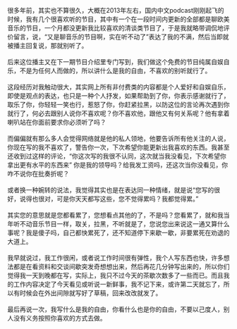 很多年前，其实也不算很久，大概在2013年左右，国内中文podcast刚刚起飞的时候，我有几个很喜欢听的节目，其中有一个在一段时间内更新的全部都是聊欧美音乐的节目，一个月都没更新我比较喜欢的清谈类节目了，于是我就略带调侃地评价留言，说，“又是聊音乐的节目啊，实在听不动了”表达了我的不满，然后当即就被播主回复说，那就别听了。<br/><br/>后来这位播主又在下一期节目介绍里专门写到，我们做这个免费的节目纯属自娱自乐，不是为任何人而做的，所以讲什么是我的自由，不喜欢的别听就行了。<br/><br/>这段经历对我触动很大，其实网上所有非付费类的内容都是个人爱好和自娱自乐，即使是观点的表达，也只是一种个人抒发，如果帮助到了你，你表示感谢就行了，取乐了你，你轻轻一笑也行，惹怒了你，你赶紧拉黑，以防这位的言论再次遇到你就行了，何必去跟别人说你不喜欢呢？你不喜欢他，跟他又有何关系呢？他有拿着喇叭站在你面前要求你必须听了吗？<br/><br/>而偏偏就有那么多人会觉得网络就是他的私人领地，他要告诉所有他关注的人说，你现在写的我不喜欢了，警告你一次，下次希望你能更新出我喜欢的东西。我甚至还收到过这样的评论，“你这次写的我很不认同，这次就当我没看见，下次希望你拿出更有水平的东西来” 你是我的领导吗？给我发工资吗，还这次当你没看见，你咋不说你在批奏折呢？<br/><br/>或者换一种婉转的说法，我觉得其实也是在表达同一种情绪，就是说“您写的很好，说得也很对，可是你天天都写这些，您不觉得累吗？我都觉得累。”<br/><br/>其实您的意思就是您都看累了，您想看点其他的了，不是吗？您看累了，就和我当年听不动音乐节目一样，取关，拉黑，不听就是了，您说您出来说这一通又算什么事呢？我是傻子吗，自己都快累死了，还不知道停下来歇一歇，非要累死在劝退的大道上。<br/><br/>我早就说过，我工作很闲，或者说工作时间很有弹性，我个人写东西也快，许多想法都是在看资料和交谈间歇突发奇想想出来，然后再花几分钟写出来的，所以你们觉得我一天到晚都在写，实际上，我只不过今天的茶歇次数多了一些而已。而且我的工作内容决定了今天看见或听说一新鲜事，我不记下来，或许第二天就忘了，所以有时候会在外出间隙就写好了草稿，回来改改就发了。<br/><br/>最后再说一次，我写什么是我的自由，你看什么也是你的自由，不要以己度人，别人没有义务按照你喜欢的方式去做。